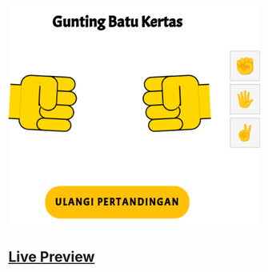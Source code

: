 ![Screenshot](https://github.com/Kallpolo/Game-GuntingBatuKertas/blob/main/demo.jpg)

# [Live Preview](https://kallpolo.github.io/Game-GuntingBatuKertas/)
